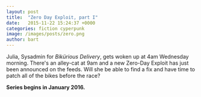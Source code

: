 ```yaml
---
layout: post
title:  "Zero Day Exploit, part I"
date:   2015-11-22 15:24:37 +0000
categories: fiction cyperpunk
image: /images/posts/zero.png
author: bart
---
```

Julia, Sysadmin for <em>Bik&uuml;rious Delivery</em>, gets woken up at 4am Wednesday morning. There's an alley-cat at 9am and a new Zero-Day Exploit has just been announced on the feeds. Will she be able to find a fix and have time to patch all of the bikes before the race?

<strong>Series begins in January 2016.</strong>
